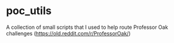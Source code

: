 # poc_utils
A collection of small scripts that I used to help route Professor Oak challenges (https://old.reddit.com/r/ProfessorOak/)
